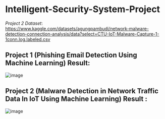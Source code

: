 # Intelligent-Security-System-Project

*Project 2 Dataset*: https://www.kaggle.com/datasets/agungpambudi/network-malware-detection-connection-analysis/data?select=CTU-IoT-Malware-Capture-1-1conn.log.labeled.csv
<br>
## Project 1 (Phishing Email Detection Using Machine Learning) Result: <br>
![image](https://github.com/user-attachments/assets/189a860e-0df5-4b48-a349-3c72e2946c57)

## Project 2 (Malware Detection in Network Traffic Data In IoT Using Machine Learning) Result : <br>
![image](https://github.com/user-attachments/assets/2a138433-5ea6-485c-ba3c-b18804814c6a)
